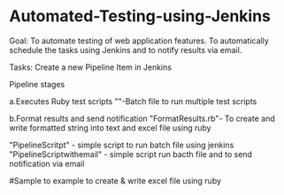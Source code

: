 # Automated-Testing-using-Jenkins

Goal: To automate testing of web application features. To automatically schedule the tasks using Jenkins and to notify results via email.

Tasks:
Create a new Pipeline Item in Jenkins

Pipeline stages 

a.Executes Ruby test scripts 
  ""-Batch file to run multiple test scripts

b.Format results and send notification
  "FormatResults.rb"- To create and write formatted string into text and excel file using ruby
     
"PipelineScritpt" - simple script to run batch file using jenkins
"PipelineScriptwithemail" - simple script run bacth file and to send notification via email

#Sample to example to create & write excel file using ruby

